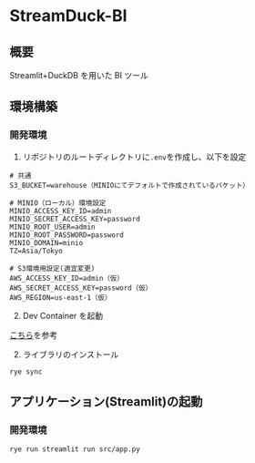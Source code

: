 # StreamDuck-BI

## 概要

Streamlit+DuckDB を用いた BI ツール

## 環境構築

### 開発環境

1. リポジトリのルートディレクトリに`.env`を作成し、以下を設定

```
# 共通
S3_BUCKET=warehouse（MINIOにてデフォルトで作成されているバケット）

# MINIO（ローカル）環境設定
MINIO_ACCESS_KEY_ID=admin
MINIO_SECRET_ACCESS_KEY=password
MINIO_ROOT_USER=admin
MINIO_ROOT_PASSWORD=password
MINIO_DOMAIN=minio
TZ=Asia/Tokyo

# S3環境用設定(適宜変更)
AWS_ACCESS_KEY_ID=admin（仮）
AWS_SECRET_ACCESS_KEY=password（仮）
AWS_REGION=us-east-1（仮）
```

2. Dev Container を起動

[こちら](https://code.visualstudio.com/docs/devcontainers/containers)を参考

2. ライブラリのインストール

```
rye sync
```

## アプリケーション(Streamlit)の起動

### 開発環境

```
rye run streamlit run src/app.py
```
